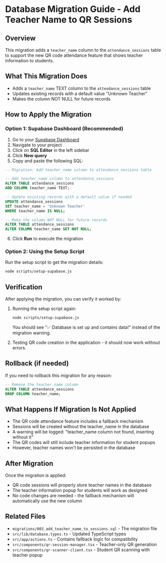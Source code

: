 # Database Migration Guide - Add Teacher Name to QR Sessions

## Overview
This migration adds a `teacher_name` column to the `attendance_sessions` table to support the new QR code attendance feature that shows teacher information to students.

## What This Migration Does
- Adds a `teacher_name` TEXT column to the `attendance_sessions` table
- Updates existing records with a default value "Unknown Teacher"
- Makes the column NOT NULL for future records

## How to Apply the Migration

### Option 1: Supabase Dashboard (Recommended)
1. Go to your [Supabase Dashboard](https://app.supabase.com)
2. Navigate to your project
3. Click on **SQL Editor** in the left sidebar
4. Click **New query**
5. Copy and paste the following SQL:

```sql
-- Migration: Add teacher_name column to attendance_sessions table

-- Add teacher_name column to attendance_sessions
ALTER TABLE attendance_sessions 
ADD COLUMN teacher_name TEXT;

-- Update existing records with a default value if needed
UPDATE attendance_sessions 
SET teacher_name = 'Unknown Teacher' 
WHERE teacher_name IS NULL;

-- Make the column NOT NULL for future records
ALTER TABLE attendance_sessions 
ALTER COLUMN teacher_name SET NOT NULL;
```

6. Click **Run** to execute the migration

### Option 2: Using the Setup Script
Run the setup script to get the migration details:
```bash
node scripts/setup-supabase.js
```

## Verification
After applying the migration, you can verify it worked by:

1. Running the setup script again:
   ```bash
   node scripts/setup-supabase.js
   ```
   You should see "✅ Database is set up and contains data!" instead of the migration warning.

2. Testing QR code creation in the application - it should now work without errors.

## Rollback (if needed)
If you need to rollback this migration for any reason:

```sql
-- Remove the teacher_name column
ALTER TABLE attendance_sessions 
DROP COLUMN teacher_name;
```

## What Happens If Migration Is Not Applied
- The QR code attendance feature includes a fallback mechanism
- Sessions will be created without the teacher_name in the database
- A warning will be logged: "teacher_name column not found, inserting without it"
- The QR codes will still include teacher information for student popups
- However, teacher names won't be persisted in the database

## After Migration
Once the migration is applied:
- QR code sessions will properly store teacher names in the database
- The teacher information popup for students will work as designed
- No code changes are needed - the fallback mechanism will automatically use the new column

## Related Files
- `migrations/003_add_teacher_name_to_sessions.sql` - The migration file
- `src/lib/database.types.ts` - Updated TypeScript types
- `src/app/actions.ts` - Contains fallback logic for compatibility
- `src/components/qr-session-manager.tsx` - Teacher-only QR generation
- `src/components/qr-scanner-client.tsx` - Student QR scanning with teacher popup